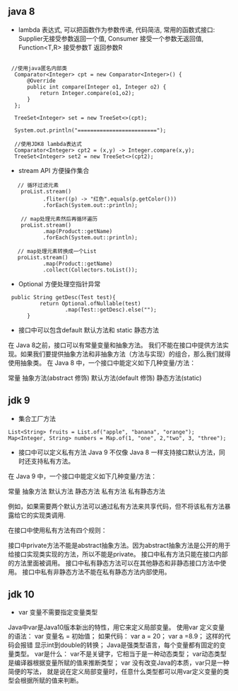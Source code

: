 ## java 8
* lambda 表达式, 可以把函数作为参数传递, 代码简洁, 常用的函数式接口: Supplier无接受参数返回一个值, Consumer 接受一个参数无返回值, Function<T,R> 接受参数T 返回参数R
```

 //使用java匿名内部类
  Comparator<Integer> cpt = new Comparator<Integer>() {
      @Override
      public int compare(Integer o1, Integer o2) {
          return Integer.compare(o1,o2);
      }
  };

  TreeSet<Integer> set = new TreeSet<>(cpt);

  System.out.println("=========================");

  //使用JDK8 lambda表达式
  Comparator<Integer> cpt2 = (x,y) -> Integer.compare(x,y);
  TreeSet<Integer> set2 = new TreeSet<>(cpt2); 

```
* stream API 方便操作集合
```
   // 循环过滤元素                                       
    proList.stream()
           .fliter((p) -> "红色".equals(p.getColor()))
           .forEach(System.out::println);

    // map处理元素然后再循环遍历
    proList.stream()
           .map(Product::getName)
           .forEach(System.out::println);

   // map处理元素转换成一个List
   proList.stream()
           .map(Product::getName)
           .collect(Collectors.toList());

```


* Optional 方便处理空指针异常

```
 public String getDesc(Test test){
          return Optional.ofNullable(test)
                  .map(Test::getDesc).else("");
      } 
```

* 接口中可以包含default 默认方法和 static 静态方法

在 Java 8之前，接口可以有常量变量和抽象方法。
我们不能在接口中提供方法实现。如果我们要提供抽象方法和非抽象方法（方法与实现）的组合，那么我们就得使用抽象类。
在 Java 8 中，一个接口中能定义如下几种变量/方法：

常量
抽象方法(abstract 修饰)
默认方法(default 修饰)
静态方法(static)
## jdk 9
* 集合工厂方法

```
List<String> fruits = List.of("apple", "banana", "orange");
Map<Integer, String> numbers = Map.of(1, "one", 2,"two", 3, "three"); 
```

* 接口中可以定义私有方法
Java 9 不仅像 Java 8 一样支持接口默认方法，同时还支持私有方法。

在 Java 9 中，一个接口中能定义如下几种变量/方法：

常量
抽象方法
默认方法
静态方法
私有方法
私有静态方法

例如，如果需要两个默认方法可以通过私有方法来共享代码，但不将该私有方法暴露给它的实现类调用.

在接口中使用私有方法有四个规则：

接口中private方法不能是abstract抽象方法。因为abstract抽象方法是公开的用于给接口实现类实现的方法，所以不能是private。
接口中私有方法只能在接口内部的方法里面被调用。
接口中私有静态方法可以在其他静态和非静态接口方法中使用。
接口中私有非静态方法不能在私有静态方法内部使用。

## jdk 10

* var 变量不需要指定变量类型

Java中var是Java10版本新出的特性，用它来定义局部变量。
使用var 定义变量的语法： var 变量名 = 初始值；
如果代码：
var a = 20；
var a =8.9；
这样的代码会报错 显示int到double的转换；
Java是强类型语言，每个变量都有固定的变量类型。
var是什么：
var不是关键字，它相当于是一种动态类型；
var动态类型是编译器根据变量所赋的值来推断类型；
var 没有改变Java的本质，var只是一种简便的写法，
就是说在定义局部变量时，任意什么类型都可以用var定义变量的类型会根据所赋的值来判断。